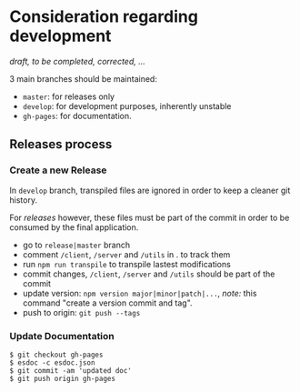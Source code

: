 # Consideration regarding development

  *draft, to be completed, corrected, ...*

3 main branches should be maintained:

 * `master`: for releases only
 * `develop`: for development purposes, inherently unstable
 * `gh-pages`: for documentation.


## Releases process

### Create a new Release

In `develop` branch, transpiled files are ignored in order to keep a cleaner git history.

For *releases* however, these files must be part of the commit in order to be consumed by the final application.

 * go to `release|master` branch
 * comment `/client`, `/server` and `/utils` in . to track them
 * run `npm run transpile` to transpile lastest modifications
 * commit changes, `/client`, `/server` and `/utils` should be part of the commit
 * update version: `npm version major|minor|patch|...`, *note:* this command "create a version commit and tag".
 * push to origin: `git push --tags`

### Update Documentation

```
$ git checkout gh-pages
$ esdoc -c esdoc.json
$ git commit -am 'updated doc'
$ git push origin gh-pages
```

